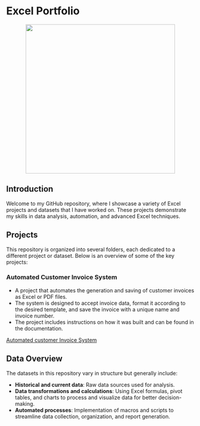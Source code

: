 # Excel Portfolio
 <p align="center">
  <img width="400" height="400" src="https://github.com/user-attachments/assets/56af937b-5feb-4237-9169-b1faa7deaac3">
</p>

## Introduction
Welcome to my GitHub repository, where I showcase a variety of Excel projects and datasets that I have worked on. These projects demonstrate my skills in data analysis, automation, and advanced Excel techniques.

## Projects

This repository is organized into several folders, each dedicated to a different project or dataset. Below is an overview of some of the key projects:

### **Automated Customer Invoice System**
- A project that automates the generation and saving of customer invoices as Excel or PDF files.
- The system is designed to accept invoice data, format it according to the desired template, and save the invoice with a unique name and invoice number.
- The project includes instructions on how it was built and can be found in the documentation.

[Automated customer Invoice System](https://github.com/ivanmu-1/Excel-Portfolio-/blob/main/Automated%20Customer%20Invoice%20System/README.md)

## **Data Overview**

The datasets in this repository vary in structure but generally include:

- **Historical and current data**: Raw data sources used for analysis.
- **Data transformations and calculations**: Using Excel formulas, pivot tables, and charts to process and visualize data for better decision-making.
- **Automated processes**: Implementation of macros and scripts to streamline data collection, organization, and report generation.

